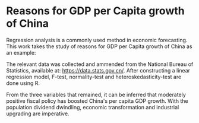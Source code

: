 # Reasons for GDP per Capita growth of China

Regression analysis is a commonly used method in economic forecasting. This work takes the study of reasons for GDP per Capita growth of China as an example: 

The relevant data was collected and ammended from the National Bureau of Statistics, available at: https://data.stats.gov.cn/. After constructing a linear regression model, F-test, normality-test and heteroskedasticity-test are done using R.

From the three variables that remained, it can be inferred that moderately positive fiscal policy has boosted China's per capita GDP growth. With the population dividend dwindling, economic transformation and industrial upgrading are imperative. 
